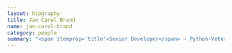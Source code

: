 ```yaml
---
layout: biography
title: Jan Carel Brand
name: jan-carel-brand
category: people
summary: "<span itemprop='title'>Senior Developer</span> — Python-Veteran, JavaScript-Experte, XMPP-Steuermann, Pattern-Analytiker und ein gesunder Skeptiker der digitalen Gemeinschaft."
---
```


